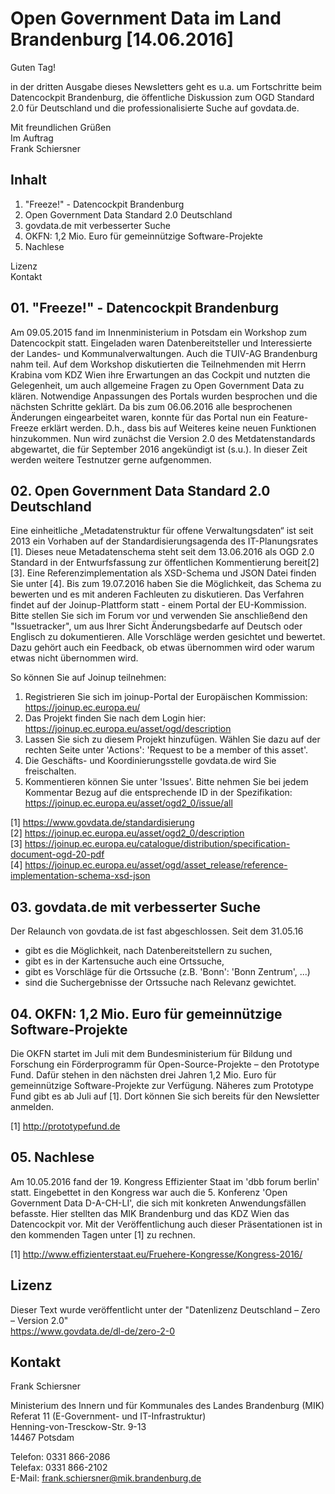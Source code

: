 # Open Government Data im Land Brandenburg [14.06.2016]

Guten Tag!

in der dritten Ausgabe dieses Newsletters geht es u.a. um Fortschritte beim Datencockpit Brandenburg, die öffentliche Diskussion zum OGD Standard 2.0 für Deutschland und die professionalisierte Suche auf govdata.de.

Mit freundlichen Grüßen  
Im Auftrag  
Frank Schiersner


## Inhalt

01. "Freeze!" - Datencockpit Brandenburg 
02. Open Government Data Standard 2.0 Deutschland 
03. govdata.de mit verbesserter Suche 
04. OKFN: 1,2 Mio. Euro für gemeinnützige Software-Projekte
05. Nachlese

Lizenz  
Kontakt


## 01. "Freeze!" - Datencockpit Brandenburg

Am 09.05.2015 fand im Innenministerium in Potsdam ein Workshop zum Datencockpit statt. Eingeladen waren Datenbereitsteller und Interessierte der Landes- und Kommunalverwaltungen. Auch die TUIV-AG Brandenburg nahm teil. Auf dem Workshop diskutierten die Teilnehmenden mit Herrn Krabina vom KDZ Wien ihre Erwartungen an das Cockpit und nutzten die Gelegenheit, um auch allgemeine Fragen zu Open Government Data zu klären. Notwendige Anpassungen des Portals wurden besprochen und die nächsten Schritte geklärt. Da bis zum 06.06.2016 alle besprochenen Änderungen eingearbeitet waren, konnte für das Portal nun ein Feature-Freeze erklärt werden. D.h., dass bis auf Weiteres keine neuen Funktionen hinzukommen. Nun wird zunächst die Version 2.0 des Metdatenstandards abgewartet, die für September 2016 angekündigt ist (s.u.). In dieser Zeit werden weitere Testnutzer gerne aufgenommen.
 

## 02. Open Government Data Standard 2.0 Deutschland

Eine einheitliche „Metadatenstruktur für offene Verwaltungsdaten“ ist seit 2013 ein Vorhaben auf der Standardisierungsagenda des IT-Planungsrates [1].
Dieses neue Metadatenschema steht seit dem 13.06.2016 als OGD 2.0 Standard in der Entwurfsfassung zur öffentlichen Kommentierung bereit[2][3]. Eine Referenzimplementation als XSD-Schema und JSON Datei finden Sie unter [4]. Bis zum 19.07.2016 haben Sie die Möglichkeit, das Schema zu bewerten und es mit anderen Fachleuten zu diskutieren. Das Verfahren findet auf der Joinup-Plattform statt - einem Portal der EU-Kommission. Bitte stellen Sie sich im Forum vor und verwenden Sie anschließend den "Issuetracker", um aus Ihrer Sicht Änderungsbedarfe auf Deutsch oder Englisch zu dokumentieren. Alle Vorschläge werden gesichtet und bewertet. Dazu gehört auch ein Feedback, ob etwas übernommen wird oder warum etwas nicht übernommen wird.

So können Sie auf Joinup teilnehmen:

1. Registrieren Sie sich im joinup-Portal der Europäischen Kommission: https://joinup.ec.europa.eu/ 
2. Das Projekt finden Sie nach dem Login hier: https://joinup.ec.europa.eu/asset/ogd/description
3. Lassen Sie sich zu diesem Projekt hinzufügen. Wählen Sie dazu auf der rechten Seite unter 'Actions': 'Request to be a member of this asset'.
4. Die Geschäfts- und Koordinierungsstelle govdata.de wird Sie freischalten.
5. Kommentieren können Sie unter 'Issues'. Bitte nehmen Sie bei jedem Kommentar Bezug auf die entsprechende ID in der Spezifikation:   https://joinup.ec.europa.eu/asset/ogd2_0/issue/all

[1] https://www.govdata.de/standardisierung  
[2] https://joinup.ec.europa.eu/asset/ogd2_0/description  
[3] https://joinup.ec.europa.eu/catalogue/distribution/specification-document-ogd-20-pdf  
[4] https://joinup.ec.europa.eu/asset/ogd/asset_release/reference-implementation-schema-xsd-json


## 03. govdata.de mit verbesserter Suche

Der Relaunch von govdata.de ist fast abgeschlossen. Seit dem 31.05.16
  * gibt es die Möglichkeit, nach Datenbereitstellern zu suchen,
  * gibt es in der Kartensuche auch eine Ortssuche,
  * gibt es Vorschläge für die Ortssuche (z.B. 'Bonn': 'Bonn Zentrum', ...)
  * sind die Suchergebnisse der Ortssuche nach Relevanz gewichtet.


## 04. OKFN: 1,2 Mio. Euro für gemeinnützige Software-Projekte
  
Die OKFN startet im Juli mit dem Bundesministerium für Bildung und Forschung ein Förderprogramm für Open-Source-Projekte – den Prototype Fund. Dafür stehen in den nächsten drei Jahren 1,2 Mio. Euro für gemeinnützige Software-Projekte zur Verfügung. Näheres zum Prototype Fund gibt es ab Juli auf [1]. Dort können Sie sich bereits für den Newsletter anmelden.

[1] http://prototypefund.de


## 05. Nachlese

Am 10.05.2016 fand der 19. Kongress Effizienter Staat im 'dbb forum berlin' statt. Eingebettet in den Kongress war auch die 5. Konferenz 'Open Government Data D-A-CH-LI', die sich mit konkreten Anwendungsfällen befasste. Hier stellten das MIK Brandenburg und das KDZ Wien das Datencockpit vor. Mit der Veröffentlichung auch dieser Präsentationen ist in den kommenden Tagen unter [1] zu rechnen.

[1] http://www.effizienterstaat.eu/Fruehere-Kongresse/Kongress-2016/


## Lizenz

Dieser Text wurde veröffentlicht unter der "Datenlizenz Deutschland – Zero – Version 2.0"  
https://www.govdata.de/dl-de/zero-2-0


## Kontakt

Frank Schiersner

Ministerium des Innern und für Kommunales des Landes Brandenburg (MIK)  
Referat 11 (E-Government- und IT-Infrastruktur)  
Henning-von-Tresckow-Str. 9-13  
14467 Potsdam

Telefon: 0331 866-2086  
Telefax: 0331 866-2102  
E-Mail:  frank.schiersner@mik.brandenburg.de

